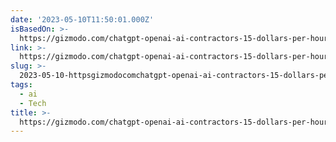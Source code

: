 ```yaml
---
date: '2023-05-10T11:50:01.000Z'
isBasedOn: >-
  https://gizmodo.com/chatgpt-openai-ai-contractors-15-dollars-per-hour-1850415474
link: >-
  https://gizmodo.com/chatgpt-openai-ai-contractors-15-dollars-per-hour-1850415474
slug: >-
  2023-05-10-httpsgizmodocomchatgpt-openai-ai-contractors-15-dollars-per-hour-1850415474
tags:
  - ai
  - Tech
title: >-
  https://gizmodo.com/chatgpt-openai-ai-contractors-15-dollars-per-hour-1850415474
---
```


